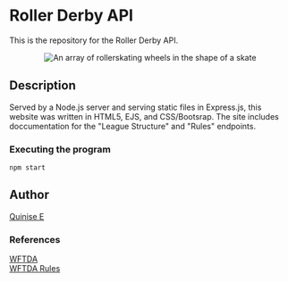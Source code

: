 # Roller Derby API

This is the repository for the Roller Derby API.

<p align="center">
  <img src="https://user-images.githubusercontent.com/4064770/235254208-51c0c4c0-1748-43d4-9633-8259c86c7259.png" alt="An array of rollerskating wheels in the shape of a skate"/>
</p>

## Description

Served by a Node.js server and serving static files in Express.js, this website was written in HTML5, EJS, and CSS/Bootsrap. The site includes doccumentation for the "League Structure" and "Rules" endpoints.

### Executing the program

```
npm start
```

## Author
[Quinise E](https://quinise.github.io/)

### References
[WFTDA](https://wftda.com/)\
[WFTDA Rules](https://rules.wftda.com/)
